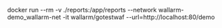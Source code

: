 docker run --rm -v ./reports:/app/reports --network wallarm-demo_wallarm-net -it wallarm/gotestwaf --url=http://localhost:80/demo